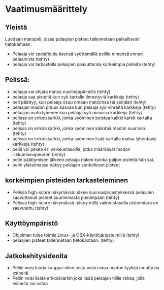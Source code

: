 # Vaatimusmäärittely

## Yleistä

Luodaan matopeli, jossa pelaajien pisteet tallennetaan paikallisesti tietokantaan.

- Pelaaja voi spesifioida itsensä syöttämällä pelille nimensä ennen pelaamista (tehty)
- pelaaja voi tarkastella pelaajien saavuttamia korkeimpia pisteitä (tehty)

## Pelissä:
- pelaaja voi ohjata matoa nuolinäppäimillä (tehty)
- pelaaja saa pisteitä kun syö kartalle ilmestyviä karkkeja (tehty)
- peli päättyy, kun pelaaja osuu omaan matoonsa tai seinään (tehty)
- pelaajan madon pituus kasvaa kun pelaaja syö vihreitä karkkeja (tehty)
- pelaajan mato lyhenee kun pelaaja syö punaisia karkkeja (tehty)
- pelissä on erikoiskarkki, jonka syöminen poistaa kaikki karkit kartalta (tehty)
- pelissä on erikoiskarkki, jonka syöminen kääntää madon suunnan. (tehty)
- pelissä on erikoiskarkki, jonka syöminen lisää kartalle matoa lyhentäviä karkkeja (tehty)
- peliä voi pelata eri vaikeustasoilla, jotka määräävät madon liikkumisnopeuden (tehty)
- pelin päättymisen jälkeen pelaaja näkee kuinka paljon pisteitä hän sai.
- pelin yläkulmassa näkyy pelaajan senhetkiset pisteet

## korkeimpien pisteiden tarkasteleminen
- Pelissä high-score näkymässä näkee suuruusjärjestyksessä pelaajien saavuttamat pisteet suurimmasta pienimpään (tehty)
- Pelissä high-score näkymässä näkyy millä vaikeustasolla pistemäärä on saavutettu (tehty)

## Käyttöympäristö

- Ohjelman tulee toimia Linux- ja OSX-käyttöjärjestelmillä (tehty)
- pelaajien pisteet tallennetaan tietokantaan. (tehty)

## Jatkokehitysideoita
- Peliin voisi luoda kauppa-olion josta voisi ostaa madon tyylejä muuttavia esineitä
- Peliin voisi lisätä erikoiskarkin joka lisää pelaajan tilille rahaa, jolla esineitä voi ostaa
